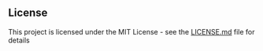 <h2><a id="user-content-license" class="anchor" aria-hidden="true" href="#license"></a>License</h2>
<p>This project is licensed under the MIT License - see the <a href="LICENSE.md">LICENSE.md</a> file for details</p>